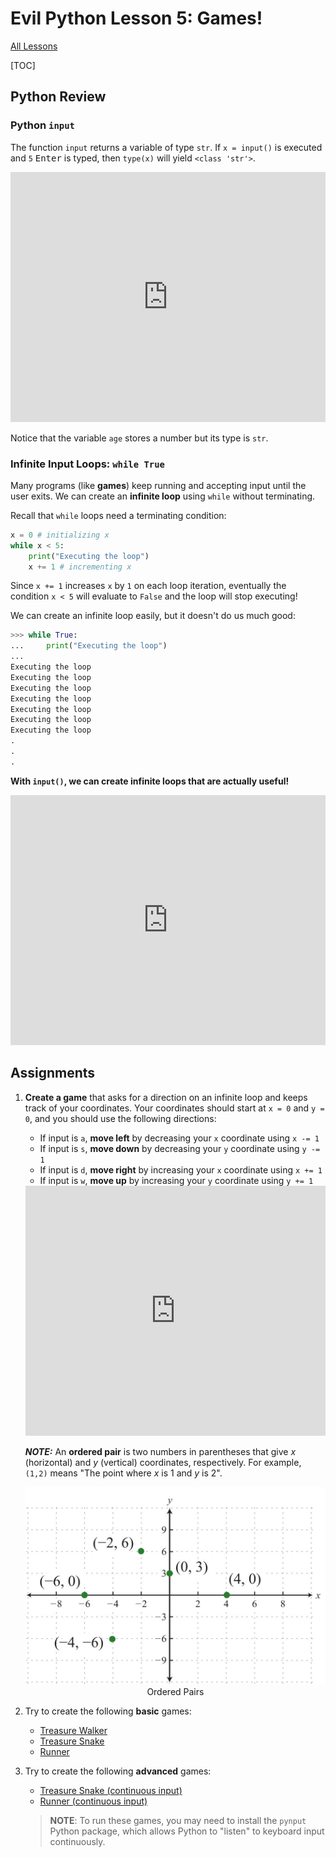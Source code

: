# Evil Python Lesson 5: Games!

[All Lessons](https://zsiegel92.github.io/evilpython/)

[TOC]


## Python Review

### Python `input`

The function `input` returns a variable of type `str`. If `x = input()` is executed and `5` <kbd>Enter</kbd> is typed, then `type(x)` will yield `<class 'str'>`.

<iframe height="400px" width="100%" src="https://repl.it/@ZSiegel/Input2?lite=true" scrolling="no" frameborder="no" allowtransparency="true" allowfullscreen="true" sandbox="allow-forms allow-pointer-lock allow-popups allow-same-origin allow-scripts allow-modals"></iframe>

Notice that the variable `age` stores a number but its type is `str`.

### Infinite Input Loops: `while True`

Many programs (like **games**) keep running and accepting input until the user exits. We can create an **infinite loop** using `while` without terminating.

Recall that `while` loops need a terminating condition:
```python
x = 0 # initializing x
while x < 5:
	print("Executing the loop")
	x += 1 # incrementing x
```

Since `x += 1` increases `x` by `1` on each loop iteration, eventually the condition `x < 5` will evaluate to `False` and the loop will stop executing!

We can create an infinite loop easily, but it doesn't do us much good:

```python
>>> while True:
...     print("Executing the loop")
...
Executing the loop
Executing the loop
Executing the loop
Executing the loop
Executing the loop
Executing the loop
Executing the loop
.
.
.
```

**With `input()`, we can create infinite loops that are actually useful!**

<iframe height="400px" width="100%" src="https://repl.it/@ZSiegel/Inputinfiniteloop?lite=true" scrolling="no" frameborder="no" allowtransparency="true" allowfullscreen="true" sandbox="allow-forms allow-pointer-lock allow-popups allow-same-origin allow-scripts allow-modals"></iframe>


## Assignments

1. **Create a game** that asks for a direction on an infinite loop and keeps track of your coordinates. Your coordinates should start at `x = 0` and `y = 0`, and you should use the following directions:
	* If input is `a`, **move left** by decreasing your `x` coordinate using `x -= 1`
	* If input is `s`, **move down** by decreasing your `y` coordinate using `y -= 1`
	* If input is `d`, **move right** by increasing your `x` coordinate using `x += 1`
	* If input is `w`, **move up** by increasing your `y` coordinate using `y += 1`

	<iframe height="400px" width="100%" src="https://repl.it/@ZSiegel/InputNavigationGame?lite=true" scrolling="no" frameborder="no" allowtransparency="true" allowfullscreen="true" sandbox="allow-forms allow-pointer-lock allow-popups allow-same-origin allow-scripts allow-modals"></iframe>

	***NOTE:*** An **ordered pair** is two numbers in parentheses that give $x$ (horizontal) and $y$ (vertical) coordinates, respectively. For example, `(1,2)` means "The point where $x$ is $1$ and $y$ is $2$".

	<div style="text-align: center;">
		<img src="coordinates.jpg" width="500" alt="coordinates"/>
		<br>
		Ordered Pairs
	</div>

2. Try to create the following **basic** games:
	* <a href="https://github.com/zsiegel92/evilpython/raw/master/Games/treasure.py" download>Treasure Walker</a>
	* <a href="https://github.com/zsiegel92/evilpython/raw/master/Games/treasure_snake.py" download>Treasure Snake</a>
	* <a href="https://github.com/zsiegel92/evilpython/raw/master/Games/runner.py" download>Runner</a>

3. Try to create the following **advanced** games:
	* <a href="https://github.com/zsiegel92/evilpython/raw/master/Games/treasure_snake_continuous.py" download>Treasure Snake (continuous input)</a>
	* <a href="https://github.com/zsiegel92/evilpython/raw/master/Games/runner_continuous.py" download>Runner (continuous input)</a>

	>**NOTE**: To run these games, you may need to install the `pynput` Python package, which allows Python to "listen" to keyboard input continuously.


	<script type="text/javascript" async
	  src="https://cdnjs.cloudflare.com/ajax/libs/mathjax/2.7.5/MathJax.js?config=TeX-MML-AM_CHTML">
	</script>



